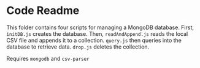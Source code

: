 # Code Readme

This folder contains four scripts for managing a MongoDB database. First, `initDB.js` creates the database. Then, `readAndAppend.js` reads the local CSV file and appends it to a collection. `query.js` then queries into the database to retrieve data. `drop.js` deletes the collection.

Requires `mongodb` and `csv-parser`
